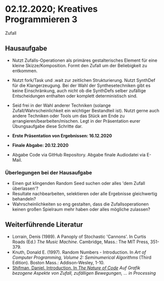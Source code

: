 # 02.12.2020; Kreatives Programmieren 3

Zufall

## Hausaufgabe

* Nutzt Zufalls-Operationen als primäres gestalterisches Element für eine kleine Skizze/Komposition. Formt den Zufall um der Beliebigkeit zu entkommen.
* Nutzt fork/Task und .wait zur zeitlichen Strukturierung. Nutzt SynthDef für die Klangerzeugung. Bei der Wahl der Synthesetechniken gibt es keine Einschränkung, auch nicht ob die SynthDefs selber zufällige Entscheidungen enthalten oder komplett deterministisch sind. 
* Seid frei in der Wahl anderer Techniken (solange Zufall/Wahrscheinlichkeit ein wichtiger Bestandteil ist). Nutzt gerne auch andere Techniken oder Tools um das Stück am Ende zu arrangieren/bearbeiten/mischen. Legt in der Präsentation eurer Übungsaufgabe diese Schritte dar.

* **Erste Präsentation von Ergebnissen: 16.12.2020**
* **Finale Abgabe: 20.12.2020**

* Abgabe Code via GitHub Repository. Abgabe finale Audiodatei via E-Mail.

### Überlegungen bei der Hausaufgabe

* Einen gut klingenden Random Seed suchen oder alles 'dem Zufall überlassen'?
* Resultate nachbearbeiten, selektieren oder alle Ergebnisse gleichwertig behandeln?
* Wahrscheinlichkeiten so eng gestalten, dass die Zufallsoperationen keinen großen Spielraum mehr haben oder alles mögliche zulassen?

## Weiterführende Literatur

* Lorrain, Denis (1989). A Panoply of Stochastic 'Cannons'. In Curtis Roads (Ed.) *The Music Machine*. Cambridge, Mass.: The MIT Press, 351-379.
* Knuth, Donald E. (1997). Random Numbers - Introduction. In *Art of Computer Programming, Volume 2: Seminumerical Algorithms* (Third Edition). Boston Mass.: Addison-Wesley, 1-10.
* [Shifman, Daniel. Introduction. In *The Nature of Code*](https://natureofcode.com/book/introduction/) *Auf Grafik bezogene Aspekte von Zufall, zufälligen Bewegungen, ... in Processing*